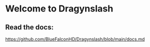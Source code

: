 # Welcome to Dragynslash

## Read the docs:

https://github.com/BlueFalconHD/Dragynslash/blob/main/docs.md
